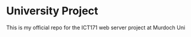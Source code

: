 <h1>University Project</h1>
<p>This is my official repo for the ICT171 web server project at Murdoch Uni</p>
